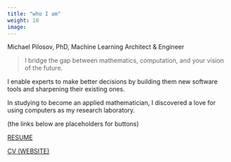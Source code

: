 ```yaml
---
title: "who I am"
weight: 10
image:
---
```


Michael Pilosov, PhD, Machine Learning Architect & Engineer

> I bridge the gap between mathematics, computation, and your vision of the future.

I enable experts to make better decisions by building them new software tools and sharpening their existing ones.



In studying to become an applied mathematician, I discovered a love for using computers as my research laboratory.


(the links below are placeholders for buttons)

[RESUME](https://mathematicalmichael.com/resume.pdf)

[CV (WEBSITE)](https://michaelpilosov.com)
